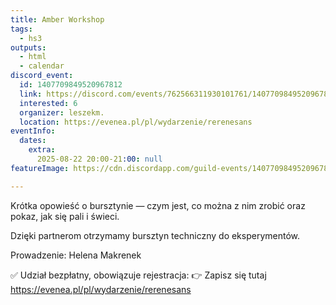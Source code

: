 ```yaml
---
title: Amber Workshop
tags:
  - hs3
outputs:
  - html
  - calendar
discord_event:
  id: 1407709849520967812
  link: https://discord.com/events/762566311930101761/1407709849520967812
  interested: 6
  organizer: leszekm.
  location: https://evenea.pl/pl/wydarzenie/rerenesans
eventInfo:
  dates:
    extra:
      2025-08-22 20:00-21:00: null
featureImage: https://cdn.discordapp.com/guild-events/1407709849520967812/d878041e5eb809bc8f226517d0ae3d46.png?size=1024

---
```


Krótka opowieść o bursztynie — czym jest, co można z nim zrobić oraz pokaz, jak się pali i świeci.

Dzięki partnerom otrzymamy bursztyn techniczny do eksperymentów.

Prowadzenie: Helena Makrenek

✅ Udział bezpłatny, obowiązuje rejestracja: 
👉 Zapisz się tutaj https://evenea.pl/pl/wydarzenie/rerenesans
